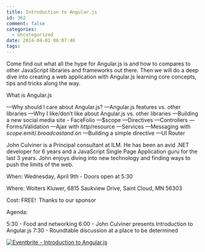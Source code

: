 ```yaml
---
title: Introduction to Angular.js
id: 362
comment: false
categories:
  - Uncategorized
date: 2014-04-01 06:07:46
tags:
---
```


Come find out what all the hype for Angular.js is and how to compares to other JavaScript libraries and frameworks out there. Then we will do a deep dive into creating a web application with Angular.js learning core concepts, tips and tricks along the way.

What is Angular.js

—Why should I care about Angular.js?
—Angular.js features vs. other libraries
—Why I like/don’t like about Angular.js vs. other libraries
—Building a new social media site - FaceFolio
—$scope
—Directives
—Controllers
—Forms/Validation
—Ajax with $http/$resource
—Services
—Messaging with $scope .$emit/.$broadcast and .$on
—Building a simple directive
—UI Router

John Culviner is a Principal consultant at ILM. He has been an avid .NET developer for 6 years and a JavaScript Single Page Application guru for the last 3 years. John enjoys diving into new technology and finding ways to push the limits of the web.

When: Wednesday, April 9th - Doors open at 5:30

Where: Wolters Kluwer, 6815 Saukview Drive, Saint Cloud, MN 56303

Cost: FREE!  Thanks to our sponsor

Agenda:

5:30 - Food and networking
6:00 - John Culviner presents Introduction to Angular.js
7:30 - Roundtable discussion at a place to be determined

[![Eventbrite - Introduction to Angular.js](https://www.eventbrite.com/custombutton?eid=10093689497)](https://www.eventbrite.com/e/introduction-to-angularjs-tickets-10093689497?ref=ebtnebregn)